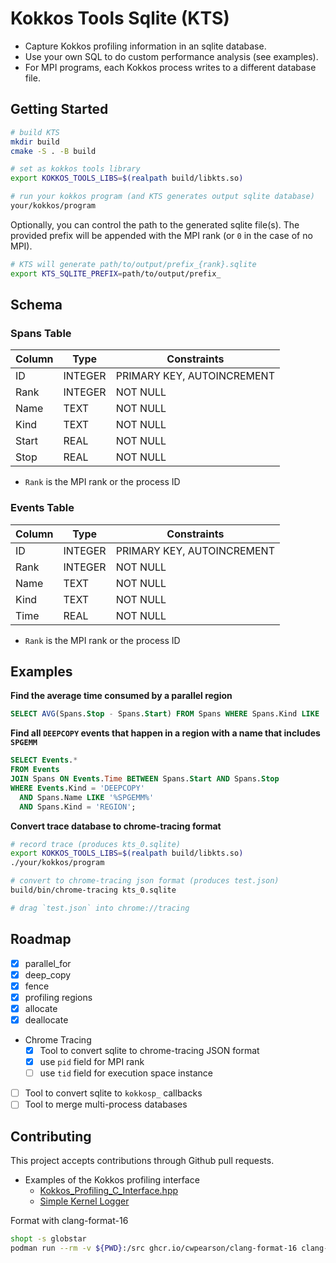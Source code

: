 # Kokkos Tools Sqlite (KTS)

* Capture Kokkos profiling information in an sqlite database.
* Use your own SQL to do custom performance analysis (see examples).
* For MPI programs, each Kokkos process writes to a different database file.

## Getting Started

```bash
# build KTS
mkdir build
cmake -S . -B build

# set as kokkos tools library
export KOKKOS_TOOLS_LIBS=$(realpath build/libkts.so)

# run your kokkos program (and KTS generates output sqlite database)
your/kokkos/program
```

Optionally, you can control the path to the generated sqlite file(s). The provided prefix will be appended with the MPI rank (or `0` in the case of no MPI).
```bash
# KTS will generate path/to/output/prefix_{rank}.sqlite
export KTS_SQLITE_PREFIX=path/to/output/prefix_
```

## Schema

### Spans Table

| Column | Type    | Constraints                |
|--------|---------|----------------------------|
| ID     | INTEGER | PRIMARY KEY, AUTOINCREMENT |
| Rank   | INTEGER | NOT NULL                   |
| Name   | TEXT    | NOT NULL                   |
| Kind   | TEXT    | NOT NULL                   |
| Start  | REAL    | NOT NULL                   |
| Stop   | REAL    | NOT NULL                   |

* `Rank` is the MPI rank or the process ID

### Events Table

| Column | Type    | Constraints                |
|--------|---------|----------------------------|
| ID     | INTEGER | PRIMARY KEY, AUTOINCREMENT |
| Rank   | INTEGER | NOT NULL                   |
| Name   | TEXT    | NOT NULL                   |
| Kind   | TEXT    | NOT NULL                   |
| Time   | REAL    | NOT NULL                   |

* `Rank` is the MPI rank or the process ID

## Examples

**Find the average time consumed by a parallel region**

```sql
SELECT AVG(Spans.Stop - Spans.Start) FROM Spans WHERE Spans.Kind LIKE '%PARALLEL%';
```

**Find all `DEEPCOPY` events that happen in a region with a name that includes `SPGEMM`**

```sql
SELECT Events.*
FROM Events
JOIN Spans ON Events.Time BETWEEN Spans.Start AND Spans.Stop
WHERE Events.Kind = 'DEEPCOPY'
  AND Spans.Name LIKE '%SPGEMM%'
  AND Spans.Kind = 'REGION';
```

**Convert trace database to chrome-tracing format**

```bash
# record trace (produces kts_0.sqlite)
export KOKKOS_TOOLS_LIBS=$(realpath build/libkts.so)
./your/kokkos/program

# convert to chrome-tracing json format (produces test.json)
build/bin/chrome-tracing kts_0.sqlite

# drag `test.json` into chrome://tracing
```

## Roadmap

- [x] parallel_for
- [x] deep_copy
- [x] fence
- [x] profiling regions
- [x] allocate
- [x] deallocate
- Chrome Tracing
  - [x] Tool to convert sqlite to chrome-tracing JSON format
  - [x] use `pid` field for MPI rank
  - [ ] use `tid` field for execution space instance
- [ ] Tool to convert sqlite to `kokkosp_` callbacks
- [ ] Tool to merge multi-process databases

## Contributing

This project accepts contributions through Github pull requests.

* Examples of the Kokkos profiling interface
  * [Kokkos_Profiling_C_Interface.hpp](https://github.com/kokkos/kokkos/blob/develop/core/src/impl/Kokkos_Profiling_C_Interface.h)
  * [Simple Kernel Logger](https://github.com/kokkos/kokkos-tools/blob/develop/debugging/kernel-logger/kp_kernel_logger.cpp)

Format with clang-format-16

```bash
shopt -s globstar
podman run --rm -v ${PWD}:/src ghcr.io/cwpearson/clang-format-16 clang-format -i *.[ch]pp {bin,perf_test,unit_test}/**/*.[ch]pp
```
